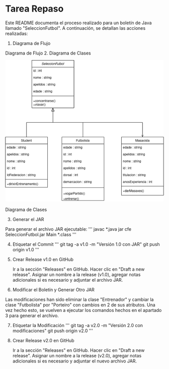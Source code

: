 # Tarea Repaso

Este README documenta el proceso realizado para un boletín de Java llamado "SeleccionFutbol". A continuación, se detallan las acciones realizadas:
1. Diagrama de Flujo

Diagrama de Flujo
2. Diagrama de Clases

![Fallo al cargar imagen](Repaso_clases.drawio.png)


Diagrama de Clases

3. Generar el JAR

Para generar el archivo JAR ejecutable:
'''
javac *.java
jar cfe SeleccionFutbol.jar Main *.class
'''

4. Etiquetar el Commit
'''
git tag -a v1.0 -m "Versión 1.0 con JAR"
git push origin v1.0
'''

5. Crear Release v1.0 en GitHub

    Ir a la sección "Releases" en GitHub.
    Hacer clic en "Draft a new release".
    Asignar un nombre a la release (v1.0), agregar notas adicionales si es necesario y adjuntar el archivo JAR.

6. Modificar el Boletín y Generar Otro JAR

Las modificaciones han sido eliminar la clase "Entrenador" y cambiar la clase "Futbolista" por "Porteiro" con cambios en 2 de sus atributos. Una vez hecho esto, se vuelven a ejecutar los comandos hechos en el apartado 3 para generar el archivo.

7. Etiquetar la Modificación
'''
git tag -a v2.0 -m "Versión 2.0 con modificaciones"
git push origin v2.0
'''
8. Crear Release v2.0 en GitHub

    Ir a la sección "Releases" en GitHub.
    Hacer clic en "Draft a new release".
    Asignar un nombre a la release (v2.0), agregar notas adicionales si es necesario y adjuntar el nuevo archivo JAR.

